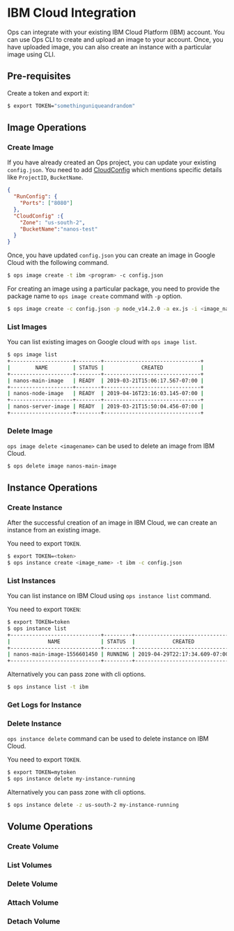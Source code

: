 IBM Cloud Integration
========================

Ops can integrate with your existing IBM Cloud Platform (IBM) account. You can use Ops CLI to create and upload an image to your account.
Once, you have uploaded image, you can also create an instance with a particular image using CLI.

## Pre-requisites

Create a token and export it:

```sh
$ export TOKEN="somethinguniqueandrandom"
```

## Image Operations
### Create Image

If you have already created an Ops project, you can update your existing `config.json`.
You need to add [CloudConfig](configuration.md#cloudconfig) which mentions specific details like `ProjectID`, `BucketName`.

```json
{
  "RunConfig": {
    "Ports": ["8080"]
  },
  "CloudConfig" :{
    "Zone": "us-south-2",
    "BucketName":"nanos-test"
  }
}
```

Once, you have updated `config.json` you can create an image in Google Cloud with the following command.

```sh
$ ops image create -t ibm <program> -c config.json
```

For creating an image using a particular package, you need to provide the package name to `ops image create` command with `-p` option.

```sh
$ ops image create -c config.json -p node_v14.2.0 -a ex.js -i <image_name> -t ibm
```

### List Images

You can list existing images on Google cloud with `ops image list`.

```sh
$ ops image list
+--------------------+--------+-------------------------------+
|        NAME        | STATUS |            CREATED            |
+--------------------+--------+-------------------------------+
| nanos-main-image   | READY  | 2019-03-21T15:06:17.567-07:00 |
+--------------------+--------+-------------------------------+
| nanos-node-image   | READY  | 2019-04-16T23:16:03.145-07:00 |
+--------------------+--------+-------------------------------+
| nanos-server-image | READY  | 2019-03-21T15:50:04.456-07:00 |
+--------------------+--------+-------------------------------+
```

### Delete Image

`ops image delete <imagename>` can be used to delete an image from IBM Cloud.

```
$ ops delete image nanos-main-image
```

## Instance Operations
### Create Instance

After the successful creation of an image in IBM Cloud, we can create an instance from an existing image.

You need to export `TOKEN`.

```sh
$ export TOKEN=<token>
$ ops instance create <image_name> -t ibm -c config.json
```

### List Instances

You can list instance on IBM Cloud using `ops instance list` command.

You need to export `TOKEN`:

```sh
$ export TOKEN=token
$ ops instance list
+-----------------------------+---------+-------------------------------+-------------+--------------+
|            NAME             | STATUS  |            CREATED            | PRIVATE IPS |  PUBLIC IPS  |
+-----------------------------+---------+-------------------------------+-------------+--------------+
| nanos-main-image-1556601450 | RUNNING | 2019-04-29T22:17:34.609-07:00 | 10.240.0.40 | 34.83.204.40 |
+-----------------------------+---------+-------------------------------+-------------+--------------+
```

Alternatively you can pass zone with cli options.
```sh
$ ops instance list -t ibm
```

### Get Logs for Instance

### Delete Instance

`ops instance delete` command can be used to delete instance on IBM
Cloud.

You need to export `TOKEN`.

```sh
$ export TOKEN=mytoken
$ ops instance delete my-instance-running
```

Alternatively you can pass zone with cli options.
```sh
$ ops instance delete -z us-south-2 my-instance-running
```

## Volume Operations
### Create Volume

### List Volumes

### Delete Volume

### Attach Volume

### Detach Volume
